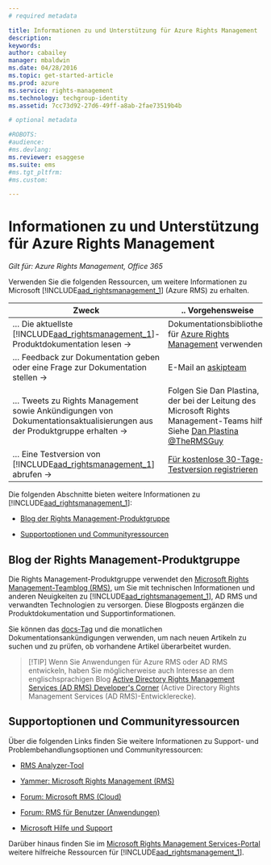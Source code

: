 ```yaml
---
# required metadata

title: Informationen zu und Unterstützung für Azure Rights Management | Azure RMS
description:
keywords:
author: cabailey
manager: mbaldwin
ms.date: 04/28/2016
ms.topic: get-started-article
ms.prod: azure
ms.service: rights-management
ms.technology: techgroup-identity
ms.assetid: 7cc73d92-27d6-49ff-a8ab-2fae73519b4b

# optional metadata

#ROBOTS:
#audience:
#ms.devlang:
ms.reviewer: esaggese
ms.suite: ems
#ms.tgt_pltfrm:
#ms.custom:

---
```


# Informationen zu und Unterstützung für Azure Rights Management

*Gilt für: Azure Rights Management, Office 365*

Verwenden Sie die folgenden Ressourcen, um weitere Informationen zu Microsoft [!INCLUDE[aad_rightsmanagement_1](../includes/aad_rightsmanagement_1_md.md)] (Azure RMS) zu erhalten.

|Zweck|.. Vorgehensweise|
|----------------|---------------|
|… Die aktuellste [!INCLUDE[aad_rightsmanagement_1](../includes/aad_rightsmanagement_1_md.md)]-Produktdokumentation lesen →|Dokumentationsbibliothek für [Azure Rights Management](../understand-explore/azure-rights-management.md) verwenden|
|… Feedback zur Dokumentation geben oder eine Frage zur Dokumentation stellen →|E-Mail an [askipteam](mailto:%20askipteam@microsoft.com?subject=Documentation%20feedback)|
|… Tweets zu Rights Management sowie Ankündigungen von Dokumentationsaktualisierungen aus der Produktgruppe erhalten →|Folgen Sie Dan Plastina, der bei der Leitung des Microsoft Rights Management-Teams hilft. Siehe [Dan Plastina @TheRMSGuy](https://twitter.com/TheRMSGuy)|
|… Eine Testversion von [!INCLUDE[aad_rightsmanagement_1](../includes/aad_rightsmanagement_1_md.md)] abrufen →|[Für kostenlose 30-Tage-Testversion registrieren](https://portal.microsoftonline.com/Signup/MainSignUp15.aspx?&amp;OfferId=A43415D3-404C-4df3-B31B-AAD28118A778&amp;dl=RIGHTSMANAGEMENT&amp;ali=1)|
Die folgenden Abschnitte bieten weitere Informationen zu [!INCLUDE[aad_rightsmanagement_1](../includes/aad_rightsmanagement_1_md.md)]:


-   [Blog der Rights Management-Produktgruppe](information-support.md#BKMK_ProductGroupBlog)

-   [Supportoptionen und Communityressourcen](#support-options-and-community-resources)


## Blog der Rights Management-Produktgruppe
Die Rights Management-Produktgruppe verwendet den [Microsoft Rights Management-Teamblog (RMS)](http://blogs.technet.com/b/rms/), um Sie mit technischen Informationen und anderen Neuigkeiten zu [!INCLUDE[aad_rightsmanagement_1](../includes/aad_rightsmanagement_1_md.md)], AD RMS und verwandten Technologien zu versorgen. Diese Blogposts ergänzen die Produktdokumentation und Supportinformationen.

Sie können das [docs-Tag](http://blogs.technet.com/b/rms/archive/tags/docs/) und die monatlichen Dokumentationsankündigungen verwenden, um nach neuen Artikeln zu suchen und zu prüfen, ob vorhandene Artikel überarbeitet wurden.

> [!TIP] Wenn Sie Anwendungen für Azure RMS oder AD RMS entwickeln, haben Sie möglicherweise auch Interesse an dem englischsprachigen Blog [Active Directory Rights Management Services (AD RMS) Developer's Corner](http://blogs.msdn.com/b/rms/) (Active Directory Rights Management Services (AD RMS)-Entwicklerecke).

## Supportoptionen und Communityressourcen
Über die folgenden Links finden Sie weitere Informationen zu Support- und Problembehandlungsoptionen und Communityressourcen:

-   [RMS Analyzer-Tool](http://www.microsoft.com/en-us/download/details.aspx?id=46437)

-   [Yammer: Microsoft Rights Management (RMS)](http://www.yammer.com/AskIPTeam)

-   [Forum: Microsoft RMS (Cloud)](https://social.technet.microsoft.com/Forums/en-US/home?forum=rmscloud)

-   [Forum: RMS für Benutzer (Anwendungen)](https://social.technet.microsoft.com/Forums/en-US/home?forum=rmsapps)

-   [Microsoft Hilfe und Support](http://go.microsoft.com/fwlink/?LinkId=243064)

Darüber hinaus finden Sie im [Microsoft Rights Management Services-Portal](http://www.microsoft.com/rms) weitere hilfreiche Ressourcen für [!INCLUDE[aad_rightsmanagement_1](../includes/aad_rightsmanagement_1_md.md)].





<!--HONumber=May16_HO2-->


